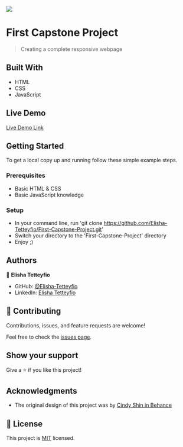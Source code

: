 ![](https://img.shields.io/badge/Microverse-blueviolet)

# First Capstone Project

> Creating a complete responsive webpage 


## Built With

- HTML
- CSS
- JavaScript

## Live Demo 

[Live Demo Link]( https://elisha-tetteyfio.github.io/First-Capstone-Project/)


## Getting Started


To get a local copy up and running follow these simple example steps.

### Prerequisites
- Basic HTML & CSS
- Basic JavaScript knowledge

### Setup
- In your command line, run 'git clone https://github.com/Elisha-Tetteyfio/First-Capstone-Project.git'
- Switch your directory to the 'First-Capstone-Project' directory
- Enjoy ;)


## Authors

👤 **Elisha Tetteyfio**

- GitHub: [@Elisha-Tetteyfio](https://github.com/Elisha-Tetteyfio)
- LinkedIn: [Elisha Tetteyfio](https://linkedin.com/in/elisha-tetteyfio)

## 🤝 Contributing

Contributions, issues, and feature requests are welcome!

Feel free to check the [issues page](https://github.com/Elisha-Tetteyfio/First-Capstone-Project/issues).

## Show your support

Give a ⭐️ if you like this project!

## Acknowledgments

- The original design of this project was by [Cindy Shin in Behance](https://www.behance.net/gallery/29845175/CC-Global-Summit-2015)

## 📝 License

This project is [MIT](./MIT.md) licensed.
